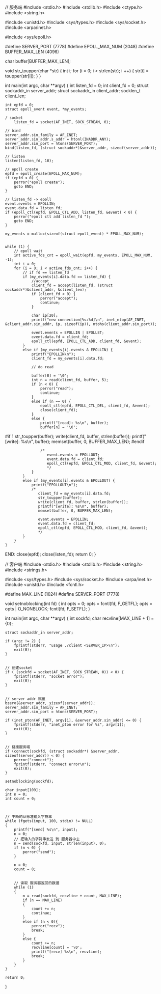 // 服务端
#include <stdio.h>
#include <stdlib.h>
#include <ctype.h>
#include <string.h>

#include <unistd.h>
#include <sys/types.h>
#include <sys/socket.h>
#include <arpa/inet.h>

#include <sys/epoll.h>

#define SERVER_PORT (7778)
#define EPOLL_MAX_NUM (2048)
#define BUFFER_MAX_LEN (4096)

char buffer[BUFFER_MAX_LEN];

void str_toupper(char *str)
{
    int i;
    for (i = 0; i < strlen(str); i ++) {
        str[i] = toupper(str[i]);
    }
}

int main(int argc, char **argv)
{
    int listen_fd = 0;
    int client_fd = 0;
    struct sockaddr_in server_addr;
    struct sockaddr_in client_addr;
    socklen_t client_len;

    int epfd = 0;
    struct epoll_event event, *my_events;

    / socket
        listen_fd = socket(AF_INET, SOCK_STREAM, 0);

    // bind
    server_addr.sin_family = AF_INET;
    server_addr.sin_addr.s_addr = htonl(INADDR_ANY);
    server_addr.sin_port = htons(SERVER_PORT);
    bind(listen_fd, (struct sockaddr*)&server_addr, sizeof(server_addr));

    // listen
    listen(listen_fd, 10);

    // epoll create
    epfd = epoll_create(EPOLL_MAX_NUM);
    if (epfd < 0) {
        perror("epoll create");
        goto END;
    }

    // listen_fd -> epoll
    event.events = EPOLLIN;
    event.data.fd = listen_fd;
    if (epoll_ctl(epfd, EPOLL_CTL_ADD, listen_fd, &event) < 0) {
        perror("epoll ctl add listen_fd ");
        goto END;
    }

    my_events = malloc(sizeof(struct epoll_event) * EPOLL_MAX_NUM);


    while (1) {
        // epoll wait
        int active_fds_cnt = epoll_wait(epfd, my_events, EPOLL_MAX_NUM, -1);
        int i = 0;
        for (i = 0; i < active_fds_cnt; i++) {
            // if fd == listen_fd
            if (my_events[i].data.fd == listen_fd) {
                //accept
                client_fd = accept(listen_fd, (struct sockaddr*)&client_addr, &client_len);
                if (client_fd < 0) {
                    perror("accept");
                    continue;
                }

                char ip[20];
                printf("new connection[%s:%d]\n", inet_ntop(AF_INET, &client_addr.sin_addr, ip, sizeof(ip)), ntohs(client_addr.sin_port));

                event.events = EPOLLIN | EPOLLET;
                event.data.fd = client_fd;
                epoll_ctl(epfd, EPOLL_CTL_ADD, client_fd, &event);
            }
            else if (my_events[i].events & EPOLLIN) {
                printf("EPOLLIN\n");
                client_fd = my_events[i].data.fd;

                // do read

                buffer[0] = '\0';
                int n = read(client_fd, buffer, 5);
                if (n < 0) {
                    perror("read");
                    continue;
                }
                else if (n == 0) {
                    epoll_ctl(epfd, EPOLL_CTL_DEL, client_fd, &event);
                    close(client_fd);
                }
                else {
                    printf("[read]: %s\n", buffer);
                    buffer[n] = '\0';
#if 1
                    str_toupper(buffer);
                    write(client_fd, buffer, strlen(buffer));
                    printf("[write]: %s\n", buffer);
                    memset(buffer, 0, BUFFER_MAX_LEN);
#endif

                    /*
                       event.events = EPOLLOUT;
                       event.data.fd = client_fd;
                       epoll_ctl(epfd, EPOLL_CTL_MOD, client_fd, &event);
                       */
                }
            }
            else if (my_events[i].events & EPOLLOUT) {
                printf("EPOLLOUT\n");
                /*
                   client_fd = my_events[i].data.fd;
                   str_toupper(buffer);
                   write(client_fd, buffer, strlen(buffer));
                   printf("[write]: %s\n", buffer);
                   memset(buffer, 0, BUFFER_MAX_LEN);

                   event.events = EPOLLIN;
                   event.data.fd = client_fd;
                   epoll_ctl(epfd, EPOLL_CTL_MOD, client_fd, &event);
                   */
            }
        }
    }

END:
    close(epfd);
    close(listen_fd);
    return 0;
}

// 客户端
#include <stdio.h>
#include <stdlib.h>
#include <string.h>
#include <strings.h>

#include <sys/types.h>
#include <sys/socket.h>
#include <arpa/inet.h>
#include <unistd.h>
#include <fcntl.h>

#define MAX_LINE (1024)
#define SERVER_PORT (7778)

void setnoblocking(int fd)
{
    int opts = 0;
    opts = fcntl(fd, F_GETFL);
    opts = opts | O_NONBLOCK;
    fcntl(fd, F_SETFL);
}

int main(int argc, char **argv)
{
    int sockfd;
    char recvline[MAX_LINE + 1] = {0};

    struct sockaddr_in server_addr;

    if (argc != 2) {
        fprintf(stderr, "usage ./client <SERVER_IP>\n");
        exit(0);
    }


    // 创建socket
    if ( (sockfd = socket(AF_INET, SOCK_STREAM, 0)) < 0) {
        fprintf(stderr, "socket error");
        exit(0);
    }


    // server addr 赋值
    bzero(&server_addr, sizeof(server_addr));
    server_addr.sin_family = AF_INET;
    server_addr.sin_port = htons(SERVER_PORT);

    if (inet_pton(AF_INET, argv[1], &server_addr.sin_addr) <= 0) {
        fprintf(stderr, "inet_pton error for %s", argv[1]);
        exit(0);
    }


    // 链接服务端
    if (connect(sockfd, (struct sockaddr*) &server_addr, sizeof(server_addr)) < 0) {
        perror("connect");
        fprintf(stderr, "connect error\n");
        exit(0);
    }

    setnoblocking(sockfd);

    char input[100];
    int n = 0;
    int count = 0;



    // 不断的从标准输入字符串
    while (fgets(input, 100, stdin) != NULL)
    {
        printf("[send] %s\n", input);
        n = 0;
        // 把输入的字符串发送 到 服务器中去
        n = send(sockfd, input, strlen(input), 0);
        if (n < 0) {
            perror("send");
        }

        n = 0;
        count = 0;


        // 读取 服务器返回的数据
        while (1)
        {
            n = read(sockfd, recvline + count, MAX_LINE);
            if (n == MAX_LINE)
            {
                count += n;
                continue;
            }
            else if (n < 0){
                perror("recv");
                break;
            }
            else {
                count += n;
                recvline[count] = '\0';
                printf("[recv] %s\n", recvline);
                break;
            }
        }
    }

    return 0;
}
